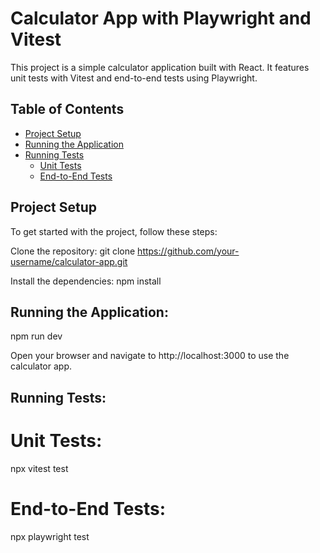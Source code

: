 # Calculator App with Playwright and Vitest

This project is a simple calculator application built with React. It features unit tests with Vitest and end-to-end tests using Playwright.

## Table of Contents

- [Project Setup](#project-setup)
- [Running the Application](#running-the-application)
- [Running Tests](#running-tests)
  - [Unit Tests](#unit-tests)
  - [End-to-End Tests](#end-to-end-tests)

## Project Setup

To get started with the project, follow these steps:

Clone the repository:
  git clone https://github.com/your-username/calculator-app.git


Install the dependencies:
  npm install

## Running the Application:
  npm run dev

Open your browser and navigate to http://localhost:3000 to use the calculator app.


## Running Tests:

# Unit Tests:
npx vitest test

# End-to-End Tests:
npx playwright test
